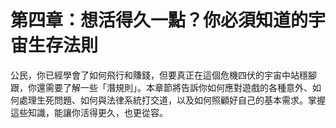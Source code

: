 # 第四章：想活得久一點？你必須知道的宇宙生存法則

公民，你已經學會了如何飛行和賺錢，但要真正在這個危機四伏的宇宙中站穩腳跟，你還需要了解一些「潛規則」。本章節將告訴你如何應對遊戲的各種意外、如何處理生死問題、如何與法律系統打交道，以及如何照顧好自己的基本需求。掌握這些知識，能讓你活得更久，也更從容。
